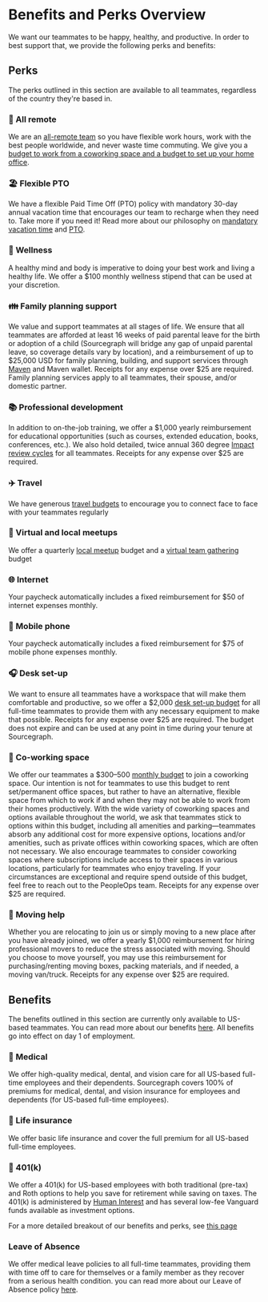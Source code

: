 # Benefits and Perks Overview

We want our teammates to be happy, healthy, and productive. In order to best support that, we provide the following perks and benefits:

## Perks

The perks outlined in this section are available to all teammates, regardless of the country they're based in.

### 🏡 All remote

We are an [all-remote team](../../company-info-and-process/remote/index.md) so you have flexible work hours, work with the best people worldwide, and never waste time commuting. We give you a [budget to work from a coworking space and a budget to set up your home office](spending-company-money.md).

### 🏖️ Flexible PTO

We have a flexible Paid Time Off (PTO) policy with mandatory 30-day annual vacation time that encourages our team to recharge when they need to. Take more if you need it! Read more about our philosophy on [mandatory vacation time](https://about.sourcegraph.com/blog/why-vacation-at-tech-companies-should-be-mandatory-better-code-happier-people) and [PTO](time-off/index.md).

### 🏃 Wellness

A healthy mind and body is imperative to doing your best work and living a healthy life. We offer a $100 monthly wellness stipend that can be used at your discretion.

### 👪 Family planning support

We value and support teammates at all stages of life. We ensure that all teammates are afforded at least 16 weeks of paid parental leave for the birth or adoption of a child (Sourcegraph will bridge any gap of unpaid parental leave, so coverage details vary by location), and a reimbursement of up to $25,000 USD for family planning, building, and support services through [Maven](../../../family-support.md) and Maven wallet. Receipts for any expense over $25 are required. Family planning services apply to all teammates, their spouse, and/or domestic partner.

### 📚 Professional development

In addition to on-the-job training, we offer a $1,000 yearly reimbursement for educational opportunities (such as courses, extended education, books, conferences, etc.). We also hold detailed, twice annual 360 degree [Impact review cycles](../../departments/people-talent/people-ops/process/teammate-sentiment/impact-reviews/index.md) for all teammates. Receipts for any expense over $25 are required.

### ✈️ Travel

We have generous [travel budgets](travel/index.md) to encourage you to connect face to face with your teammates regularly

### 👋 Virtual and local meetups

We offer a quarterly [local meetup](travel/index.md#local-meetups) budget and a [virtual team gathering](travel/index.md#virtual-gatherings) budget

### 🌐 Internet

Your paycheck automatically includes a fixed reimbursement for $50 of internet expenses monthly.

### 📱 Mobile phone

Your paycheck automatically includes a fixed reimbursement for $75 of mobile phone expenses monthly.

### 🎧 Desk set-up

We want to ensure all teammates have a workspace that will make them comfortable and productive, so we offer a $2,000 [desk set-up budget](spending-company-money.md#desk-set-up) for all full-time teammates to provide them with any necessary equipment to make that possible. Receipts for any expense over $25 are required. The budget does not expire and can be used at any point in time during your tenure at Sourcegraph.

### 🏢 Co-working space

We offer our teammates a $300–500 [monthly budget](spending-company-money.md#recurring-expenses) to join a coworking space. Our intention is not for teammates to use this budget to rent set/permanent office spaces, but rather to have an alternative, flexible space from which to work if and when they may not be able to work from their homes productively. With the wide variety of coworking spaces and options available throughout the world, we ask that teammates stick to options within this budget, including all amenities and parking—teammates absorb any additional cost for more expensive options, locations and/or amenities, such as private offices within coworking spaces, which are often not necessary. We also encourage teammates to consider coworking spaces where subscriptions include access to their spaces in various locations, particularly for teammates who enjoy traveling. If your circumstances are exceptional and require spend outside of this budget, feel free to reach out to the PeopleOps team. Receipts for any expense over $25 are required.

### 🚚 Moving help

Whether you are relocating to join us or simply moving to a new place after you have already joined, we offer a yearly $1,000 reimbursement for hiring professional movers to reduce the stress associated with moving. Should you choose to move yourself, you may use this reimbursement for purchasing/renting moving boxes, packing materials, and if needed, a moving van/truck. Receipts for any expense over $25 are required.

## Benefits

The benefits outlined in this section are currently only available to US-based teammates. You can read more about our benefits [here](benefits.md). All benefits go into effect on day 1 of employment.

### 🏥 Medical

We offer high-quality medical, dental, and vision care for all US-based full-time employees and their dependents. Sourcegraph covers 100% of premiums for medical, dental, and vision insurance for employees and dependents (for US-based full-time employees).

### 🏥 Life insurance

We offer basic life insurance and cover the full premium for all US-based full-time employees.

### 🏦 401(k)

We offer a 401(k) for US-based employees with both traditional (pre-tax) and Roth options to help you save for retirement while saving on taxes. The 401(k) is administered by [Human Interest](https://humaninterest.com/) and has several low-fee Vanguard funds available as investment options.

For a more detailed breakout of our benefits and perks, see [this page](../index.md)

### Leave of Absence

We offer medical leave policies to all full-time teammates, providing them with time off to care for themselves or a family member as they recover from a serious health condition. you can read more about our Leave of Absence policy [here](leave-of-absence.md).
